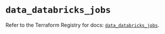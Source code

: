 # `data_databricks_jobs`

Refer to the Terraform Registry for docs: [`data_databricks_jobs`](https://registry.terraform.io/providers/databricks/databricks/1.48.0/docs/data-sources/jobs).
